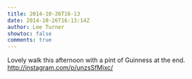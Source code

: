 ```yaml
---
title: 2014-10-26T16-13
date: 2014-10-26T16:13:14Z
author: Lee Turner
showtoc: false
comments: true
---
```


Lovely walk this afternoon with a pint of Guinness at the end. http://instagram.com/p/unzsSfMixc/

